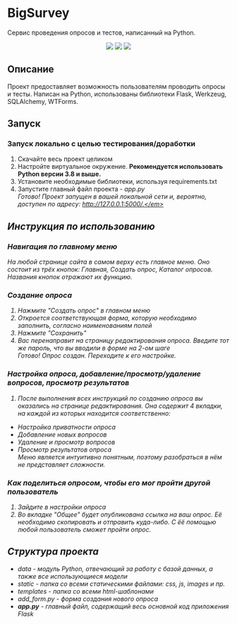 # BigSurvey
Сервис проведения опросов и тестов, написанный на Python.
<p align="center">
<img src="https://img.shields.io/badge/made%20by-merlyan0-blue.svg" >
<img src="https://img.shields.io/github/last-commit/Merlyan0/BigSurvey" >
<img src="https://badges.frapsoft.com/os/v1/open-source.svg?v=103" >
</p>

## Описание
Проект предоставляет возможность пользователям проводить опросы и тесты. Написан на Python, использованы библиотеки Flask, Werkzeug, SQLAlchemy, WTForms.

## Запуск
### Запуск локально с целью тестирования/доработки
1. Скачайте весь проект целиком
2. Настройте виртуальное окружение. **Рекомендуется использовать Python версии 3.8 и выше.**
3. Установите необходимые библиотеки, используя requirements.txt
4. Запустите главный файл проекта - *app.py* <br>
<em>Готово! Проект запущен в вашей локальной сети и, вероятно, доступен по адресу: http://127.0.0.1:5000/.</em>

## Инструкция по использованию
### Навигация по главному меню
На любой странице сайта в самом верху есть главное меню.
Оно состоит из трёх кнопок: Главная, Создать опрос, Каталог опросов. Названия кнопок отражают их функцию.
### Создание опроса
1. Нажмите "Создать опрос" в главном меню
2. Откроется соответствующая форма, которую необходимо заполнить, согласно наименованиям полей
3. Нажмите "Сохранить"
4. Вас перенаправит на страницу редактирования опроса. Введите тот же пароль, что вы вводили в форме на 2-ом шаге <br>
<em>Готово! Опрос создан. Переходите к его настройке.</em>
### Настройка опроса, добавление/просмотр/удаление вопросов, просмотр результатов
1. После выполнения всех инструкций по созданию опроса вы оказались на странице редактирования. Она содержит 4 вкладки, на каждой из которых находится соответственно:
* Настройка приватности опроса
* Добавление новых вопросов
* Удаление и просмотр вопросов
* Просмотр результатов опроса <br>
Меню является интуитивно понятным, поэтому разобраться в нём не представляет сложности.
### Как поделиться опросом, чтобы его мог пройти другой пользователь
1. Зайдите в настройки опроса
2. Во вкладке "Общее" будет опубликована ссылка на ваш опрос. Её необходимо скопировать и отправить куда-либо. С ёё помощью любой пользователь сможет пройти опрос.

## Структура проекта
* *data* - модуль Python, отвечающий за работу с базой данных, а также все использующиеся модели
* *static* - папка со всеми статическими файлами: css, js, images и пр.
* *templates* - папка со всеми html-шаблонами
* *add_form.py* - форма создания нового опроса
* **app.py** - главный файл, содержащий весь основной код приложения Flask
